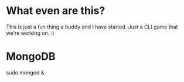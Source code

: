 # What even are this?
This is just a fun thing a buddy and I have started. 
Just a CLI game that we're working on. :) 

# MongoDB
sudo mongod &